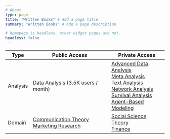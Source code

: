 ```yaml
---
# About
type: page
title: "Written Books" # Add a page title
summary: "Written Books" # Add a page description

# Homepage is headless, other widget pages are not.
headless: false
---
```


| Type     | Public Access                                                                                                                         | Private Access                                                                                                                                                                                                                                                                                                                                                                                            |
|-------------|-------------|----------------------------------------------|
| Analysis | [Data Analysis](https://bookdown.org/mike/data_analysis/) (3.5K users / month)                                                        | [Advanced Data Analysis](https://bookdown.org/mike/advanced_data_analysis/)<br> [Meta Analysis](https://bookdown.org/mike/meta_analysis/)<br> [Text Analysis](https://bookdown.org/mike/text_analysis/)<br>[Network Analysis](https://bookdown.org/mike/network_analysis/)<br>[Survival Analysis](https://bookdown.org/mike/survival_analysis/)<br>[Agent-Based Modeling](https://bookdown.org/mike/abm/) |
| Domain   | [Communication Theory](https://bookdown.org/mike/comm_theory/)<br>[Marketing Research](https://bookdown.org/mike/marketing_research/) | [Social Science Theory](https://bookdown.org/mike/social-theory/)<br>[Finance](https://bookdown.org/mike/finance/)                                                                                                                                                                                                                                                                                        |
<!-- 
Want to support my books?

<script type="text/javascript" src="https://cdnjs.buymeacoffee.com/1.0.0/button.prod.min.js" data-name="bmc-button" data-slug="mikenguyen" data-color="#FFDD00" data-emoji=""  data-font="Cookie" data-text="Buy me a coffee" data-outline-color="#000000" data-font-color="#000000" data-coffee-color="#ffffff" ></script>
-->